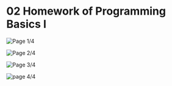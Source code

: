 # 02 Homework of Programming Basics I



![Page 1/4](https://user-images.githubusercontent.com/44172451/168341059-629dbb08-ed10-40fa-87f8-a350b8ec31b1.png)

![Page 2/4](https://user-images.githubusercontent.com/44172451/168341081-3d0fd07a-5efc-4ed1-a02a-561ebdd37e58.png)

![Page 3/4](https://user-images.githubusercontent.com/44172451/168341094-32bb5951-d20e-40c4-aae4-6f4a9b0095ee.png)

![page 4/4](https://user-images.githubusercontent.com/44172451/168341104-8df3698d-1875-4a50-bb47-837dd04455c3.png)

